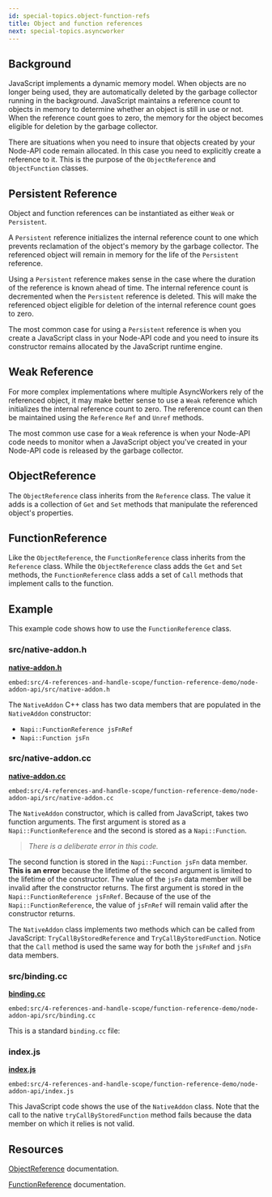```yaml
---
id: special-topics.object-function-refs
title: Object and function references
next: special-topics.asyncworker
---
```


## Background

JavaScript implements a dynamic memory model. When objects are no longer being used, they are automatically deleted by the garbage collector running in the background. JavaScript maintains a reference count to objects in memory to determine whether an object is still in use or not. When the reference count goes to zero, the memory for the object becomes eligible for deletion by the garbage collector.

There are situations when you need to insure that objects created by your Node-API code remain allocated. In this case you need to explicitly create a reference to it. This is the purpose of the `ObjectReference` and `ObjectFunction` classes.

## Persistent Reference

Object and function references can be instantiated as either `Weak` or `Persistent`.

A `Persistent` reference initializes the internal reference count to one which prevents reclamation of the object's memory by the garbage collector. The referenced object will remain in memory for the life of the `Persistent` reference.

Using a `Persistent` reference makes sense in the case where the duration of the reference is known ahead of time. The internal reference count is decremented when the `Persistent`  reference is deleted. This will make the referenced object eligible for deletion of the internal reference count goes to zero.

The most common case for using a `Persistent` reference is when you create a JavaScript class in your Node-API code and you need to insure its constructor remains allocated by the JavaScript runtime engine.

## Weak Reference

For more complex implementations where multiple AsyncWorkers rely of the referenced object, it may make better sense to use a `Weak` reference which initializes the internal reference count to zero. The reference count can then be maintained using the `Reference` `Ref` and `Unref` methods.

The most common use case for a `Weak` reference is when your Node-API code needs to monitor when a JavaScript object you've created in your Node-API code is released by the garbage collector.

## ObjectReference

The `ObjectReference` class inherits from the `Reference` class. The value it adds is a collection of `Get` and `Set` methods that manipulate the referenced object's properties.

## FunctionReference

Like the `ObjectReference`, the `FunctionReference` class inherits from the `Reference` class. While the `ObjectReference` class adds the `Get` and `Set` methods, the `FunctionReference` class adds a set of `Call` methods that implement calls to the function.

## Example

This example code shows how to use the `FunctionReference` class.

### src/native-addon.h

[**native-addon.h**](https://github.com/nodejs/node-addon-examples/blob/main/src/4-references-and-handle-scope/function-reference-demo/node-addon-api/src/native-addon.h)

`embed:src/4-references-and-handle-scope/function-reference-demo/node-addon-api/src/native-addon.h`

The `NativeAddon` C++ class has two data members that are populated in the `NativeAddon` constructor:

- `Napi::FunctionReference jsFnRef`
- `Napi::Function jsFn`

### src/native-addon.cc

[**native-addon.cc**](https://github.com/nodejs/node-addon-examples/blob/main/src/4-references-and-handle-scope/function-reference-demo/node-addon-api/src/native-addon.cc)

`embed:src/4-references-and-handle-scope/function-reference-demo/node-addon-api/src/native-addon.cc`

The `NativeAddon` constructor, which is called from JavaScript, takes two function arguments. The first argument is stored as a `Napi::FunctionReference` and the second is stored as a `Napi::Function`.

> *There is a deliberate error in this code.*

The second function is stored in the `Napi::Function jsFn` data member. **This is an error** because the lifetime of the second argument is limited to the lifetime of the constructor. The value of the `jsFn` data member will be invalid after the constructor returns. The first argument is stored in the `Napi::FunctionReference jsFnRef`. Because of the use of the `Napi::FunctionReference`, the value of `jsFnRef` will remain valid after the constructor returns.

The `NativeAddon` class implements two methods which can be called from JavaScript: `TryCallByStoredReference` and `TryCallByStoredFunction`. Notice that the `Call` method is used the same way for both the `jsFnRef` and `jsFn` data members.

### src/binding.cc

[**binding.cc**](https://github.com/nodejs/node-addon-examples/blob/main/src/4-references-and-handle-scope/function-reference-demo/node-addon-api/src/binding.cc)

`embed:src/4-references-and-handle-scope/function-reference-demo/node-addon-api/src/binding.cc`

This is a standard `binding.cc` file:

### index.js

[**index.js**](https://github.com/nodejs/node-addon-examples/blob/main/src/4-references-and-handle-scope/function-reference-demo/node-addon-api/index.js)

`embed:src/4-references-and-handle-scope/function-reference-demo/node-addon-api/index.js`

This JavaScript code shows the use of the  `NativeAddon` class. Note that the call to the native `tryCallByStoredFunction` method fails because the data member on which it relies is not valid.

## Resources

[ObjectReference](https://github.com/nodejs/node-addon-api/blob/main/doc/object_reference.md) documentation.

[FunctionReference](https://github.com/nodejs/node-addon-api/blob/main/doc/function_reference.md) documentation.
